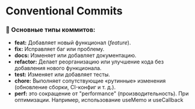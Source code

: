 # Conventional Commits

### 🔹 Основные типы коммитов:

- **feat:** Добавляет новый функционал (_feature_).
- **fix:** Исправляет баг или проблему.
- **docs:** Изменяет или добавляет документацию.
- **refactor:** Делает реорганизацию или улучшение кода без добавления нового функционала.
- **test:** Изменяет или добавляет тесты.
- **chore:** Выполняет сопутствующие «рутинные» изменения (обновление сборки, CI-конфиг и т. д.).
- **perf:** это сокращение от "performance" (производительность). При оптимизации. Например, использование useMemo и useCallback
